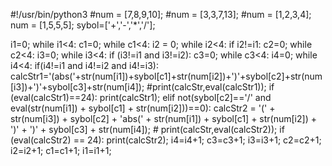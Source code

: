 #!/usr/bin/python3
#num = [7,8,9,10];
#num = [3,3,7,13];
#num = [1,2,3,4];
num = [1,5,5,5];
sybol=['+','-','*','/'];

i1=0;
while i1<4:
    c1=0;
    while c1<4:
        i2 = 0;
        while i2<4:
            if i2!=i1:
                c2=0;
                while c2<4:
                    i3=0;
                    while i3<4:
                        if (i3!=i1 and i3!=i2):
                            c3=0;
                            while c3<4:
                                i4=0;
                                while i4<4:
                                    if(i4!=i1 and i4!=i2 and i4!=i3):
                                        calcStr1='(abs('+str(num[i1])+sybol[c1]+str(num[i2])+')'+sybol[c2]+str(num[i3])+')'+sybol[c3]+str(num[i4]);
                                        #print(calcStr,eval(calcStr1));
                                        if (eval(calcStr1)==24):
                                            print(calcStr1);
                                        elif not(sybol[c2]=='/' and eval(str(num[i1]) + sybol[c1] + str(num[i2]))==0):
                                            calcStr2 = '(' + str(num[i3]) + sybol[c2] + 'abs(' + str(num[i1]) + sybol[c1] + str(num[i2]) + ')' + ')' + sybol[c3] + str(num[i4]);
                                            # print(calcStr,eval(calcStr2));
                                            if (eval(calcStr2) == 24):
                                                print(calcStr2);
                                    i4=i4+1;
                                c3=c3+1;
                        i3=i3+1;
                    c2=c2+1;
            i2=i2+1;
        c1=c1+1;
    i1=i1+1;
